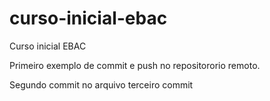 # curso-inicial-ebac
Curso inicial EBAC

Primeiro exemplo de commit e push no repositororio remoto.

Segundo commit no arquivo
terceiro commit